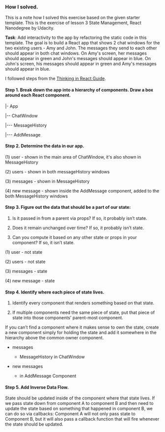### How I solved.

This is a note how I solved this exercise based on the given starter template. 
This is the exercise of lesson 3 State Management, React Nanodegree by Udacity.

**Task**: Add interactivity to the app by refactoring the static code in this
template. The goal is to build a React app that shows 2 chat windows for the
two existing users - Amy and John. The messages they send to each other should
appear in both chat windows. On Amy's screen, her messages should appear in green and
John's messages should appear in blue. On John's screen, his messages should appear in
green and Amy's messages should appear in blue.

I followed steps from the [Thinking in React Guide](https://reactjs.org/docs/thinking-in-react.html).

#### Step 1. Break down the app into a hierarchy of components. Draw a box around each React component.
|- App

|-- ChatWindow

|--- MessageHistory

|--- AddMessage

#### Step 2. Determine the data in our app.
(1) user - shown in the main area of ChatWindow, it's also shown in MessageHistory

(2) users - shown in both messageHistory windows

(3) messages - shown in MessageHistory

(4) new message - shown inside the AddMessage component, added to the both MessageHistory windows

#### Step 3. Figure out the data that should be a part of our state:

1.  Is it passed in from a parent via props? If so, it probably isn’t state.

2.  Does it remain unchanged over time? If so, it probably isn’t state.

3.  Can you compute it based on any other state or props in your component?
    If so, it isn’t state.


(1) user - not state 

(2) users - not state

(3) messages - state

(4) new message - state

#### Step 4. Identify where each piece of state lives.

1.  Identify every component that renders something based on that state.

2.  If multiple components need the same piece of state, put that piece of state into those components' parent-most component.

If you can’t find a component where it makes sense to own the state, create
a new component simply for holding the state and add it somewhere in the
hierarchy above the common owner component.

- messages
    - MessageHistory in ChatWindow

- new messages
    - in AddMessage Component


#### Step 5. Add Inverse Data Flow.

State should be updated inside of the component where that state lives.
If we pass state down from component A to component B and then need to update
the state based on something that happened in component B, we can do so via
callbacks: Component A will not only pass state to Component B, but it will
also pass a callback function that will fire whenever the state should be updated.
